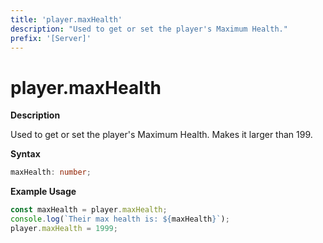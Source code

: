 ```yaml
---
title: 'player.maxHealth'
description: "Used to get or set the player's Maximum Health."
prefix: '[Server]'
---
```


# player.maxHealth

**Description**

Used to get or set the player's Maximum Health.
Makes it larger than 199.

**Syntax**

```ts
maxHealth: number;
```

**Example Usage**

```js
const maxHealth = player.maxHealth;
console.log(`Their max health is: ${maxHealth}`);
player.maxHealth = 1999;
```
